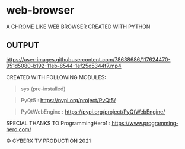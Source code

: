 # web-browser
A CHROME LIKE WEB BROWSER CREATED WITH PYTHON

## OUTPUT

https://user-images.githubusercontent.com/78638686/117624470-951d5080-b192-11eb-8544-1ef25d5344f7.mp4


CREATED WITH FOLLOWING MODULES:

>sys (pre-installed)

>PyQt5 : https://pypi.org/project/PyQt5/

>PyQtWebEngine : https://pypi.org/project/PyQtWebEngine/

SPECIAL THANKS TO ProgrammingHero1 : https://www.programming-hero.com/

© CYBERX TV PRODUCTION 2021
